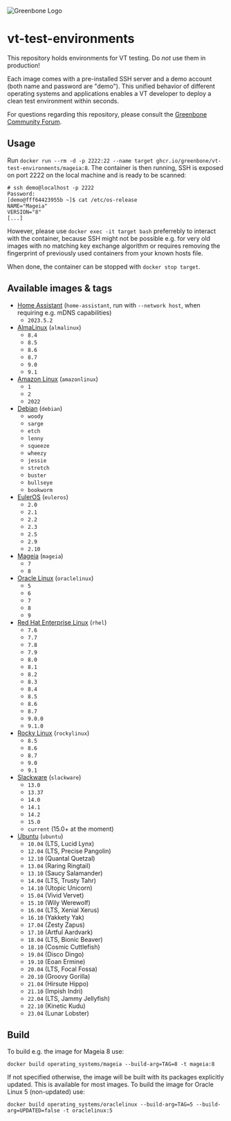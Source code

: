 ![Greenbone Logo](https://www.greenbone.net/wp-content/uploads/gb_new-logo_horizontal_rgb_small.png)

# vt-test-environments
This repository holds environments for VT testing. Do _not_ use them in production!

Each image comes with a pre-installed SSH server and a demo account (both name and password are "demo"). This unified behavior of different operating systems and applications enables a VT developer to deploy a clean test environment within seconds.

For questions regarding this repository, please consult the [Greenbone Community Forum](https://forum.greenbone.net/).

## Usage
Run `docker run --rm -d -p 2222:22 --name target ghcr.io/greenbone/vt-test-environments/mageia:8`. The container is then running, SSH is exposed on port 2222 on the local machine and is ready to be scanned:
```
# ssh demo@localhost -p 2222
Password: 
[demo@fff64423955b ~]$ cat /etc/os-release 
NAME="Mageia"
VERSION="8"
[...]
```
However, please use `docker exec -it target bash` preferrebly to interact with the container, because SSH might not be possible e.g. for very old images with no matching key exchange algorithm or requires removing the fingerprint of previously used containers from your known hosts file.

When done, the container can be stopped with `docker stop target`.
## Available images & tags
- [Home Assistant](https://ghcr.io/greenbone/vt-test-environments/home-assistant) (`home-assistant`, run with `--network host`, when requiring e.g. mDNS capabilities)
    - `2023.5.2`
- [AlmaLinux](https://ghcr.io/greenbone/vt-test-environments/almalinux) (`almalinux`)
    - `8.4`
    - `8.5`
    - `8.6`
    - `8.7`
    - `9.0`
    - `9.1`
- [Amazon Linux](https://ghcr.io/greenbone/vt-test-environments/amazonlinux) (`amazonlinux`)
    - `1`
    - `2`
    - `2022`
- [Debian](https://ghcr.io/greenbone/vt-test-environments/debian) (`debian`)
    - `woody`
    - `sarge`
    - `etch`
    - `lenny`
    - `squeeze`
    - `wheezy`
    - `jessie`
    - `stretch`
    - `buster`
    - `bullseye`
    - `bookworm`
- [EulerOS](https://ghcr.io/greenbone/vt-test-environments/euleros) (`euleros`)
    - `2.0`
    - `2.1`
    - `2.2`
    - `2.3`
    - `2.5`
    - `2.9`
    - `2.10`
- [Mageia](https://ghcr.io/greenbone/vt-test-environments/mageia) (`mageia`)
    - `7`
    - `8`
- [Oracle Linux](https://ghcr.io/greenbone/vt-test-environments/oraclelinux) (`oraclelinux`)
    - `5`
    - `6`
    - `7`
    - `8`
    - `9`
- [Red Hat Enterprise Linux](https://ghcr.io/greenbone/vt-test-environments/rhel) (`rhel`)
    - `7.6`
    - `7.7`
    - `7.8`
    - `7.9`
    - `8.0`
    - `8.1`
    - `8.2`
    - `8.3`
    - `8.4`
    - `8.5`
    - `8.6`
    - `8.7`
    - `9.0.0`
    - `9.1.0`
- [Rocky Linux](https://ghcr.io/greenbone/vt-test-environments/rockylinux) (`rockylinux`)
    - `8.5`
    - `8.6`
    - `8.7`
    - `9.0`
    - `9.1`
- [Slackware](https://ghcr.io/greenbone/vt-test-environments/slackware) (`slackware`)
    - `13.0`
    - `13.37`
    - `14.0`
    - `14.1`
    - `14.2`
    - `15.0`
    - `current` (15.0+ at the moment)
- [Ubuntu](https://ghcr.io/greenbone/vt-test-environments/ubuntu) (`ubuntu`)
    - `10.04` (LTS, Lucid Lynx)
    - `12.04` (LTS, Precise Pangolin)
    - `12.10` (Quantal Quetzal)
    - `13.04` (Raring Ringtail)
    - `13.10` (Saucy Salamander)
    - `14.04` (LTS, Trusty Tahr)
    - `14.10` (Utopic Unicorn)
    - `15.04` (Vivid Vervet)
    - `15.10` (Wily Werewolf)
    - `16.04` (LTS, Xenial Xerus)
    - `16.10` (Yakkety Yak)
    - `17.04` (Zesty Zapus)
    - `17.10` (Artful Aardvark)
    - `18.04` (LTS, Bionic Beaver)
    - `18.10` (Cosmic Cuttlefish)
    - `19.04` (Disco Dingo)
    - `19.10` (Eoan Ermine)
    - `20.04` (LTS, Focal Fossa)
    - `20.10` (Groovy Gorilla)
    - `21.04` (Hirsute Hippo)
    - `21.10` (Impish Indri)
    - `22.04` (LTS, Jammy Jellyfish)
    - `22.10` (Kinetic Kudu)
    - `23.04` (Lunar Lobster)

## Build
To build e.g. the image for Mageia 8 use:
```
docker build operating_systems/mageia --build-arg=TAG=8 -t mageia:8
```

If not specified otherwise, the image will be built with its packages explicitly updated. This is available for most images. To build the image for Oracle Linux 5 (non-updated) use:
```
docker build operating_systems/oraclelinux --build-arg=TAG=5 --build-arg=UPDATED=false -t oraclelinux:5
```
